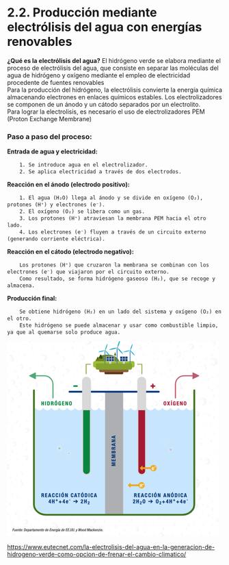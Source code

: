 # **2.2. Producción mediante electrólisis del agua con energías renovables**
**¿Qué es la electrólisis del agua?** El hidrógeno verde se elabora mediante el proceso de electrólisis del agua, que consiste en separar las moléculas del agua de hidrógeno y oxígeno mediante el empleo de electricidad procedente de fuentes renovables  
Para la producción del hidrógeno, la electrólisis convierte la energía química almacenando electrones en enlaces químicos estables. Los electrolizadores se componen de un ánodo y un cátodo separados por un electrolito.  
Para lograr la electrolisis, es necesario el uso de electrolizadores PEM (Proton Exchange Membrane)

### Paso a paso del proceso:

  **Entrada de agua y electricidad:**  
  
        1. Se introduce agua en el electrolizador.  
        2. Se aplica electricidad a través de dos electrodos.  

  **Reacción en el ánodo (electrodo positivo):**  
  
        1. El agua (H₂O) llega al ánodo y se divide en oxígeno (O₂), protones (H⁺) y electrones (e⁻).  
        2. El oxígeno (O₂) se libera como un gas.  
        3. Los protones (H⁺) atraviesan la membrana PEM hacia el otro lado.  
        4. Los electrones (e⁻) fluyen a través de un circuito externo (generando corriente eléctrica).  

  **Reacción en el cátodo (electrodo negativo):**  
  
        Los protones (H⁺) que cruzaron la membrana se combinan con los electrones (e⁻) que viajaron por el circuito externo.  
        Como resultado, se forma hidrógeno gaseoso (H₂), que se recoge y almacena.  

  **Producción final:**  
  
        Se obtiene hidrógeno (H₂) en un lado del sistema y oxígeno (O₂) en el otro.  
        Este hidrógeno se puede almacenar y usar como combustible limpio, ya que al quemarse solo produce agua.  

![Electrolo](img/electrolo.png)






















https://www.eutecnet.com/la-electrolisis-del-agua-en-la-generacion-de-hidrogeno-verde-como-opcion-de-frenar-el-cambio-climatico/
